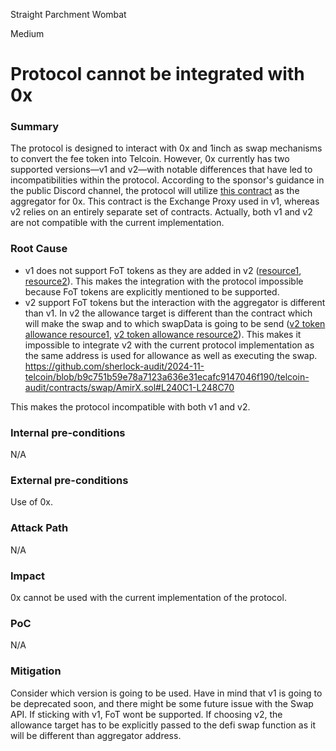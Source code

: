 Straight Parchment Wombat

Medium

# Protocol cannot be integrated with 0x

### Summary

The protocol is designed to interact with 0x and 1inch as swap mechanisms to convert the fee token into Telcoin. However, 0x currently has two supported versions—v1 and v2—with notable differences that have led to incompatibilities within the protocol. According to the sponsor's guidance in the public Discord channel, the protocol will utilize [this contract](https://polygonscan.com/address/0xdef1c0ded9bec7f1a1670819833240f027b25eff) as the aggregator for 0x. This contract is the Exchange Proxy used in v1, whereas v2 relies on an entirely separate set of contracts. Actually, both v1 and v2 are not compatible with the current implementation.

### Root Cause

* v1 does not support FoT tokens as they are added in v2 ([resource1](https://0x.org/post/0x-v2-buy-sell-tax-swap-support), [resource2](https://0x.org/docs/developer-resources/buy-sell-tax-support#how-0x-solves-the-problem])). This makes the integration with the protocol impossible because FoT tokens are explicitly mentioned to be supported.
* v2 support FoT tokens but the interaction with the aggregator is different than v1. In v2 the allowance target is different than the contract which will make the swap and to which swapData is going to be send ([v2 token allowance resource1](https://0x.org/docs/0x-swap-api/guides/swap-tokens-with-0x-swap-api#2-set-a-token-allowance), [v2 token allowance resource2](https://0x.org/docs/0x-swap-api/advanced-topics/how-to-set-your-token-allowances)). This makes it impossible to integrate v2 with the current protocol implementation as the same address is used for allowance as well as executing the swap.
  https://github.com/sherlock-audit/2024-11-telcoin/blob/b9c751b59e78a7123a636e31ecafc9147046f190/telcoin-audit/contracts/swap/AmirX.sol#L240C1-L248C70
  
This makes the protocol incompatible with both v1 and v2.

### Internal pre-conditions

N/A

### External pre-conditions

Use of 0x.

### Attack Path

N/A

### Impact

0x cannot be used with the current implementation of the protocol.

### PoC

N/A

### Mitigation

Consider which version is going to be used. Have in mind that v1 is going to be deprecated soon, and there might be some future issue with the Swap API.
If sticking with v1, FoT wont be supported.
If choosing v2, the allowance target has to be explicitly passed to the defi swap function as it will be different than aggregator address.